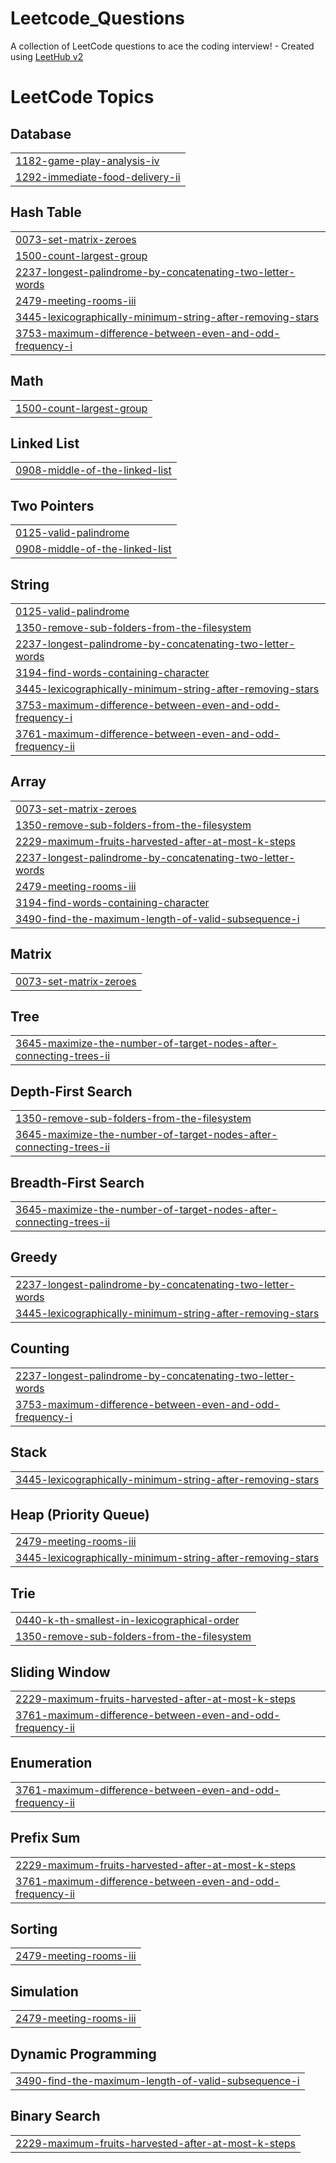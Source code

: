 # Leetcode_Questions
A collection of LeetCode questions to ace the coding interview! - Created using [LeetHub v2](https://github.com/arunbhardwaj/LeetHub-2.0)

<!---LeetCode Topics Start-->
# LeetCode Topics
## Database
|  |
| ------- |
| [1182-game-play-analysis-iv](https://github.com/Anmolsri2002/Leetcode_Questions/tree/master/1182-game-play-analysis-iv) |
| [1292-immediate-food-delivery-ii](https://github.com/Anmolsri2002/Leetcode_Questions/tree/master/1292-immediate-food-delivery-ii) |
## Hash Table
|  |
| ------- |
| [0073-set-matrix-zeroes](https://github.com/Anmolsri2002/Leetcode_Questions/tree/master/0073-set-matrix-zeroes) |
| [1500-count-largest-group](https://github.com/Anmolsri2002/Leetcode_Questions/tree/master/1500-count-largest-group) |
| [2237-longest-palindrome-by-concatenating-two-letter-words](https://github.com/Anmolsri2002/Leetcode_Questions/tree/master/2237-longest-palindrome-by-concatenating-two-letter-words) |
| [2479-meeting-rooms-iii](https://github.com/Anmolsri2002/Leetcode_Questions/tree/master/2479-meeting-rooms-iii) |
| [3445-lexicographically-minimum-string-after-removing-stars](https://github.com/Anmolsri2002/Leetcode_Questions/tree/master/3445-lexicographically-minimum-string-after-removing-stars) |
| [3753-maximum-difference-between-even-and-odd-frequency-i](https://github.com/Anmolsri2002/Leetcode_Questions/tree/master/3753-maximum-difference-between-even-and-odd-frequency-i) |
## Math
|  |
| ------- |
| [1500-count-largest-group](https://github.com/Anmolsri2002/Leetcode_Questions/tree/master/1500-count-largest-group) |
## Linked List
|  |
| ------- |
| [0908-middle-of-the-linked-list](https://github.com/Anmolsri2002/Leetcode_Questions/tree/master/0908-middle-of-the-linked-list) |
## Two Pointers
|  |
| ------- |
| [0125-valid-palindrome](https://github.com/Anmolsri2002/Leetcode_Questions/tree/master/0125-valid-palindrome) |
| [0908-middle-of-the-linked-list](https://github.com/Anmolsri2002/Leetcode_Questions/tree/master/0908-middle-of-the-linked-list) |
## String
|  |
| ------- |
| [0125-valid-palindrome](https://github.com/Anmolsri2002/Leetcode_Questions/tree/master/0125-valid-palindrome) |
| [1350-remove-sub-folders-from-the-filesystem](https://github.com/Anmolsri2002/Leetcode_Questions/tree/master/1350-remove-sub-folders-from-the-filesystem) |
| [2237-longest-palindrome-by-concatenating-two-letter-words](https://github.com/Anmolsri2002/Leetcode_Questions/tree/master/2237-longest-palindrome-by-concatenating-two-letter-words) |
| [3194-find-words-containing-character](https://github.com/Anmolsri2002/Leetcode_Questions/tree/master/3194-find-words-containing-character) |
| [3445-lexicographically-minimum-string-after-removing-stars](https://github.com/Anmolsri2002/Leetcode_Questions/tree/master/3445-lexicographically-minimum-string-after-removing-stars) |
| [3753-maximum-difference-between-even-and-odd-frequency-i](https://github.com/Anmolsri2002/Leetcode_Questions/tree/master/3753-maximum-difference-between-even-and-odd-frequency-i) |
| [3761-maximum-difference-between-even-and-odd-frequency-ii](https://github.com/Anmolsri2002/Leetcode_Questions/tree/master/3761-maximum-difference-between-even-and-odd-frequency-ii) |
## Array
|  |
| ------- |
| [0073-set-matrix-zeroes](https://github.com/Anmolsri2002/Leetcode_Questions/tree/master/0073-set-matrix-zeroes) |
| [1350-remove-sub-folders-from-the-filesystem](https://github.com/Anmolsri2002/Leetcode_Questions/tree/master/1350-remove-sub-folders-from-the-filesystem) |
| [2229-maximum-fruits-harvested-after-at-most-k-steps](https://github.com/Anmolsri2002/Leetcode_Questions/tree/master/2229-maximum-fruits-harvested-after-at-most-k-steps) |
| [2237-longest-palindrome-by-concatenating-two-letter-words](https://github.com/Anmolsri2002/Leetcode_Questions/tree/master/2237-longest-palindrome-by-concatenating-two-letter-words) |
| [2479-meeting-rooms-iii](https://github.com/Anmolsri2002/Leetcode_Questions/tree/master/2479-meeting-rooms-iii) |
| [3194-find-words-containing-character](https://github.com/Anmolsri2002/Leetcode_Questions/tree/master/3194-find-words-containing-character) |
| [3490-find-the-maximum-length-of-valid-subsequence-i](https://github.com/Anmolsri2002/Leetcode_Questions/tree/master/3490-find-the-maximum-length-of-valid-subsequence-i) |
## Matrix
|  |
| ------- |
| [0073-set-matrix-zeroes](https://github.com/Anmolsri2002/Leetcode_Questions/tree/master/0073-set-matrix-zeroes) |
## Tree
|  |
| ------- |
| [3645-maximize-the-number-of-target-nodes-after-connecting-trees-ii](https://github.com/Anmolsri2002/Leetcode_Questions/tree/master/3645-maximize-the-number-of-target-nodes-after-connecting-trees-ii) |
## Depth-First Search
|  |
| ------- |
| [1350-remove-sub-folders-from-the-filesystem](https://github.com/Anmolsri2002/Leetcode_Questions/tree/master/1350-remove-sub-folders-from-the-filesystem) |
| [3645-maximize-the-number-of-target-nodes-after-connecting-trees-ii](https://github.com/Anmolsri2002/Leetcode_Questions/tree/master/3645-maximize-the-number-of-target-nodes-after-connecting-trees-ii) |
## Breadth-First Search
|  |
| ------- |
| [3645-maximize-the-number-of-target-nodes-after-connecting-trees-ii](https://github.com/Anmolsri2002/Leetcode_Questions/tree/master/3645-maximize-the-number-of-target-nodes-after-connecting-trees-ii) |
## Greedy
|  |
| ------- |
| [2237-longest-palindrome-by-concatenating-two-letter-words](https://github.com/Anmolsri2002/Leetcode_Questions/tree/master/2237-longest-palindrome-by-concatenating-two-letter-words) |
| [3445-lexicographically-minimum-string-after-removing-stars](https://github.com/Anmolsri2002/Leetcode_Questions/tree/master/3445-lexicographically-minimum-string-after-removing-stars) |
## Counting
|  |
| ------- |
| [2237-longest-palindrome-by-concatenating-two-letter-words](https://github.com/Anmolsri2002/Leetcode_Questions/tree/master/2237-longest-palindrome-by-concatenating-two-letter-words) |
| [3753-maximum-difference-between-even-and-odd-frequency-i](https://github.com/Anmolsri2002/Leetcode_Questions/tree/master/3753-maximum-difference-between-even-and-odd-frequency-i) |
## Stack
|  |
| ------- |
| [3445-lexicographically-minimum-string-after-removing-stars](https://github.com/Anmolsri2002/Leetcode_Questions/tree/master/3445-lexicographically-minimum-string-after-removing-stars) |
## Heap (Priority Queue)
|  |
| ------- |
| [2479-meeting-rooms-iii](https://github.com/Anmolsri2002/Leetcode_Questions/tree/master/2479-meeting-rooms-iii) |
| [3445-lexicographically-minimum-string-after-removing-stars](https://github.com/Anmolsri2002/Leetcode_Questions/tree/master/3445-lexicographically-minimum-string-after-removing-stars) |
## Trie
|  |
| ------- |
| [0440-k-th-smallest-in-lexicographical-order](https://github.com/Anmolsri2002/Leetcode_Questions/tree/master/0440-k-th-smallest-in-lexicographical-order) |
| [1350-remove-sub-folders-from-the-filesystem](https://github.com/Anmolsri2002/Leetcode_Questions/tree/master/1350-remove-sub-folders-from-the-filesystem) |
## Sliding Window
|  |
| ------- |
| [2229-maximum-fruits-harvested-after-at-most-k-steps](https://github.com/Anmolsri2002/Leetcode_Questions/tree/master/2229-maximum-fruits-harvested-after-at-most-k-steps) |
| [3761-maximum-difference-between-even-and-odd-frequency-ii](https://github.com/Anmolsri2002/Leetcode_Questions/tree/master/3761-maximum-difference-between-even-and-odd-frequency-ii) |
## Enumeration
|  |
| ------- |
| [3761-maximum-difference-between-even-and-odd-frequency-ii](https://github.com/Anmolsri2002/Leetcode_Questions/tree/master/3761-maximum-difference-between-even-and-odd-frequency-ii) |
## Prefix Sum
|  |
| ------- |
| [2229-maximum-fruits-harvested-after-at-most-k-steps](https://github.com/Anmolsri2002/Leetcode_Questions/tree/master/2229-maximum-fruits-harvested-after-at-most-k-steps) |
| [3761-maximum-difference-between-even-and-odd-frequency-ii](https://github.com/Anmolsri2002/Leetcode_Questions/tree/master/3761-maximum-difference-between-even-and-odd-frequency-ii) |
## Sorting
|  |
| ------- |
| [2479-meeting-rooms-iii](https://github.com/Anmolsri2002/Leetcode_Questions/tree/master/2479-meeting-rooms-iii) |
## Simulation
|  |
| ------- |
| [2479-meeting-rooms-iii](https://github.com/Anmolsri2002/Leetcode_Questions/tree/master/2479-meeting-rooms-iii) |
## Dynamic Programming
|  |
| ------- |
| [3490-find-the-maximum-length-of-valid-subsequence-i](https://github.com/Anmolsri2002/Leetcode_Questions/tree/master/3490-find-the-maximum-length-of-valid-subsequence-i) |
## Binary Search
|  |
| ------- |
| [2229-maximum-fruits-harvested-after-at-most-k-steps](https://github.com/Anmolsri2002/Leetcode_Questions/tree/master/2229-maximum-fruits-harvested-after-at-most-k-steps) |
<!---LeetCode Topics End-->